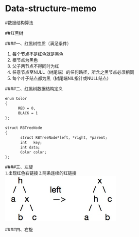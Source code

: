 # Data-structure-memo

#数据结构算法

##红黑树

####一、红黑树性质（满足条件）<br>
1. 每个节点不是红色就是黑色 <br>
2. 根节点为黑色 <br>
3. 父子两节点不得同时为红 <br>
4. 任意节点至NULL（树尾端）的任何路径，所含之黑节点必须相同 <br>
5. 每个叶子结点都为黑（树尾端NIL指针或NULL结点）

####二、红黑树数据结构定义<br>
	 
	enum Color  
	{  
	      RED = 0,  
	      BLACK = 1  
	};  
	  
	struct RBTreeNode  
	{  
	       struct RBTreeNode*left, *right, *parent;  
	       int   key;  
	       int data;  
	       Color color;  
	};  

####三、左旋 <br>
<font face="menlo"> 1.出现红色右链接 2.两条连续的红链接 </font><br>
![Alt text](left.jpg)

####四、右旋
